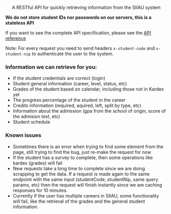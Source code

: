 <p align="center">A RESTful API for quickly retrieving information from the SIIAU system</p>

**We do not store student IDs nor passwords on our servers, this is a stateless API**

If you want to see the complete API specification, please see the [API reference](https://siiau-api.herokuapp.com/api)

Note: For every request you need to send headers `x-student-code` and `x-student-nip` to authenticate the user to the system.

### Information we can retrieve for you:

- If the student credentials are correct (login)
- Student general information (career, level, status, etc)
- Grades of the student based on calendar, including those not in Kardex yet
- The progress percentage of the student in the career
- Credits information (required, aquired, left, split by type, etc)
- Information about the admission (gpa from the school of origin, score of the admision test, etc)
- Student schedule

### Known issues

- Sometimes there is an error when trying to find some element from the page, still trying to find the bug, just re-make the request for now
- If the student has a survey to complete, then some operations like kardex (grades) will fail
- New requests take a long time to complete since we are doing scrapping to get the data. If a request is made again to the same endpoint with the same input (studentCode, studentNip, same query params, etc) then the request will finish instantly since we are caching responses for 10 minutes.
- Currently if the user has multiple careers in SIIAU, some functionality will fail, like the retrieval of the grades and the general student information.
